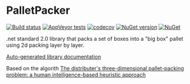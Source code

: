 # PalletPacker

[![Build status](https://ci.appveyor.com/api/projects/status/vv61ixf712ec3sj1?svg=true)](https://ci.appveyor.com/project/loxsmoke/palletpacker) [![AppVeyor tests](https://img.shields.io/appveyor/tests/loxsmoke/palletpacker.svg)](https://ci.appveyor.com/project/loxsmoke/palletpacker) [![codecov](https://codecov.io/gh/loxsmoke/PalletPacker/branch/master/graph/badge.svg)](https://codecov.io/gh/loxsmoke/PalletPacker) [![NuGet version](https://badge.fury.io/nu/PalletPacker.svg)](https://badge.fury.io/nu/PalletPacker) [![NuGet](https://img.shields.io/nuget/dt/PalletPacker.svg)](https://www.nuget.org/packages/PalletPacker)

.net standard 2.0 library that packs a set of boxes into a "big box" pallet using 2d packing layer by layer.

[Auto-generated library documentation](https://github.com/loxsmoke/PalletPacker/blob/master/PalletPacker.md) 

Based on the algorith [The distributer's three-dimensional pallet-packing problem: a human intelligence-based heuristic approach](http://www.dtic.mil/dtic/tr/fulltext/u2/a391201.pdf)

